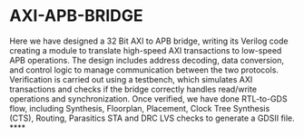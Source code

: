 # AXI-APB-BRIDGE  
Here we have designed a 32 Bit AXI to APB bridge, writing its Verilog code creating a module to 
translate high-speed AXI transactions to low-speed APB operations. The design includes address 
decoding, data conversion, and control logic to manage communication between the two protocols. 
Verification is carried out using a testbench, which simulates AXI transactions and checks if the bridge 
correctly handles read/write operations and synchronization. Once verified, we have done RTL-to-GDS 
flow, including Synthesis, Floorplan, Placement, Clock Tree Synthesis (CTS), Routing, Parasitics STA 
and DRC LVS checks to generate a GDSII file. ****
